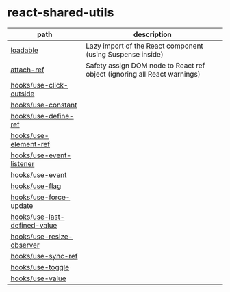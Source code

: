 # react-shared-utils  
 

| path                                                                | description                                                              |
|---------------------------------------------------------------------|--------------------------------------------------------------------------|
| [loadable](src/loadable.tsx)                                        | Lazy import of the React component (using Suspense inside)               |
| [attach-ref](src/attach-ref.ts)                                     | Safety assign DOM node to React ref object (ignoring all React warnings) |
| [hooks/use-click-outside](src/hooks/use-click-outside.ts)           | 
| [hooks/use-constant](src/hooks/use-constant.ts)                     |
| [hooks/use-define-ref](src/hooks/use-define-ref.ts)                 |
| [hooks/use-element-ref](src/hooks/use-element-ref.ts)               |
| [hooks/use-event-listener](src/hooks/use-event-listener.ts)         |
| [hooks/use-event](src/hooks/use-event.ts)                           |
| [hooks/use-flag](src/hooks/use-flag.ts)                             |
| [hooks/use-force-update](src/hooks/use-force-update.ts)             |
| [hooks/use-last-defined-value](src/hooks/use-last-defined-value.ts) |
| [hooks/use-resize-observer](src/hooks/use-resize-observer.ts)       |
| [hooks/use-sync-ref](src/hooks/use-sync-ref.ts)                     |
| [hooks/use-toggle](src/hooks/use-toggle.ts)                         |
| [hooks/use-value](src/hooks/use-value.ts)                           |


